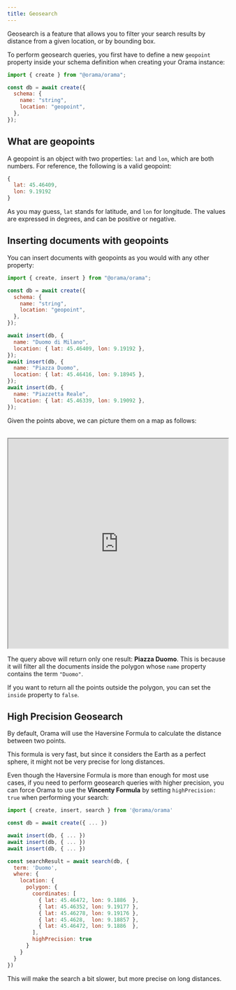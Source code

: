 ```yaml
---
title: Geosearch
---
```


Geosearch is a feature that allows you to filter your search results by distance from a given location, or by bounding box.

To perform geosearch queries, you first have to define a new `geopoint` property inside your schema definition when creating your Orama instance:

```javascript
import { create } from "@orama/orama";

const db = await create({
  schema: {
    name: "string",
    location: "geopoint",
  },
});
```

## What are geopoints

A geopoint is an object with two properties: `lat` and `lon`, which are both numbers. For reference, the following is a valid geopoint:

```javascript
{
  lat: 45.46409,
  lon: 9.19192
}
```

As you may guess, `lat` stands for latitude, and `lon` for longitude. The values are expressed in degrees, and can be positive or negative.

## Inserting documents with geopoints

You can insert documents with geopoints as you would with any other property:

```javascript
import { create, insert } from "@orama/orama";

const db = await create({
  schema: {
    name: "string",
    location: "geopoint",
  },
});

await insert(db, {
  name: "Duomo di Milano",
  location: { lat: 45.46409, lon: 9.19192 },
});
await insert(db, {
  name: "Piazza Duomo",
  location: { lat: 45.46416, lon: 9.18945 },
});
await insert(db, {
  name: "Piazzetta Reale",
  location: { lat: 45.46339, lon: 9.19092 },
});
```

Given the points above, we can picture them on a map as follows:

<br />
<iframe src="https://www.google.com/maps/d/u/1/embed?mid=17HjdYi0C1MS7Zi8nBmJu1mE3kVzG3gk&ehbc=2E312F&noprof=1" width="100%" height="480" /> 
<br />
To avoid confusion, please note that Orama is a full-text and vector search library. We do not provide the tools to draw on maps.

Now that we have some data, let's see how we can perform geosearch queries.

## Performing geosearch queries

When performing geosearch queries, we have to decide whether we want to filter our results by distance from a given location, or by bounding polygon.

When filtering by distance, we select a central coordinate and a radius of a given length, and we return all the documents that are within that radius from the central coordinate.

When filtering by bounding polygon, we select a polygon on the map, and we return all the documents that are within that polygon.

### Filtering by distance (radius)

To filter by distance, we use the `radius` property. Let's see how it works:

```javascript
import { create, insert, search } from '@orama/orama'

const db = await create({ ... })

await insert(db, { ... })
await insert(db, { ... })
await insert(db, { ... })

const searchResult = await search(db, {
  term: 'Duomo',
  where: {
    location: {           // The property we want to filter by
      radius: {           // The filter we want to apply (in that case: "radius")
        coordinates: {    // The central coordinate
          lat: 45.4648,
          lon: 9.18998
        },
        unit: 'm',        // The unit of measurement. The default is "m" (meters)
        value: 1000,      // The radius length. In that case, 1km
        inside: true      // Whether we want to return the documents inside or outside the radius. The default is "true"
      }
    }
  }
})
```

The geopoint `{ lat: 45.4648, lon: 9.18998 }` represents the entrance of the **Vittorio Emanuele II Gallery** in Milan, nearby the Duomo.

If we follow the configuration above, we are asking Orama to return all the documents that are within 100 meters from the Gallery, as shown in the following map:

<br />
<iframe src="https://www.google.com/maps/d/u/1/embed?mid=1VHfh2Dd7JVT2xCBNl1aBktxt4qag2vk&ehbc=2E312F&noprof=1" width="100%" height="480" />
<br />

The query above will return only one result indeed: the **Piazza Duomo** document.

If we change the `inside` property to `false`, we will get the opposite result: all the documents that are outside the radius.

#### Supported units of measurement

Orama currently supports the following units of measurement:

- `cm` (centimeters)
- `m` (meters)
- `km` (kilometers)
- `ft` (feet)
- `yd` (yards)
- `mi` (miles)

All these units will be converted into meters automatically. If you feel like we should support other units of measurement, please [open an issue](https://github.com/oramasearch/orama/issues)

### Filtering by bounding polygon

To filter by bounding polygon, we use the `polygon` property. Let's see how it works:

```javascript
import { create, insert, search } from '@orama/orama'

const db = await create({ ... })

await insert(db, { ... })
await insert(db, { ... })
await insert(db, { ... })

const searchResult = await search(db, {
  term: 'Duomo',
  where: {
    location: {            // The property we want to filter by
      polygon: {           // The filter we want to apply (in that case: "polygon")
        coordinates: [     // The polygon coordinate
          { lat: 45.46472, lon: 9.1886  },
          { lat: 45.46352, lon: 9.19177 },
          { lat: 45.46278, lon: 9.19176 },
          { lat: 45.4628,  lon: 9.18857 },
          { lat: 45.46472, lon: 9.1886  },
        ],
        inside: true      // Whether we want to return the documents inside or outside the polygon. The default is "true"
      }
    }
  }
})
```

If we try to draw the polygon above on our map, we will get the following result:

<br />
<iframe src="https://www.google.com/maps/d/u/1/embed?mid=1RbUtX13X4WXI4VH46P2nuwomvkxk7Ds&ehbc=2E312F&noprof=1" width="100%" height="480"></iframe>
<br />

The query above will return only one result: **Piazza Duomo**. This is because it will filter all the documents inside the polygon whose `name` property contains the term `"Duomo"`.

If you want to return all the points outside the polygon, you can set the `inside` property to `false`.

## High Precision Geosearch

By default, Orama will use the Haversine Formula to calculate the distance between two points.

This formula is very fast, but since it considers the Earth as a perfect sphere, it might not be very precise for long distances.

Even though the Haversine Formula is more than enough for most use cases, if you need to perform geosearch queries with higher precision, you can force Orama to use the **Vincenty Formula** by setting `highPrecision: true` when performing your search:

```javascript
import { create, insert, search } from '@orama/orama'

const db = await create({ ... })

await insert(db, { ... })
await insert(db, { ... })
await insert(db, { ... })

const searchResult = await search(db, {
  term: 'Duomo',
  where: {
    location: {
      polygon: {
        coordinates: [
          { lat: 45.46472, lon: 9.1886  },
          { lat: 45.46352, lon: 9.19177 },
          { lat: 45.46278, lon: 9.19176 },
          { lat: 45.4628,  lon: 9.18857 },
          { lat: 45.46472, lon: 9.1886  },
        ],
        highPrecision: true
      }
    }
  }
})
```

This will make the search a bit slower, but more precise on long distances.
